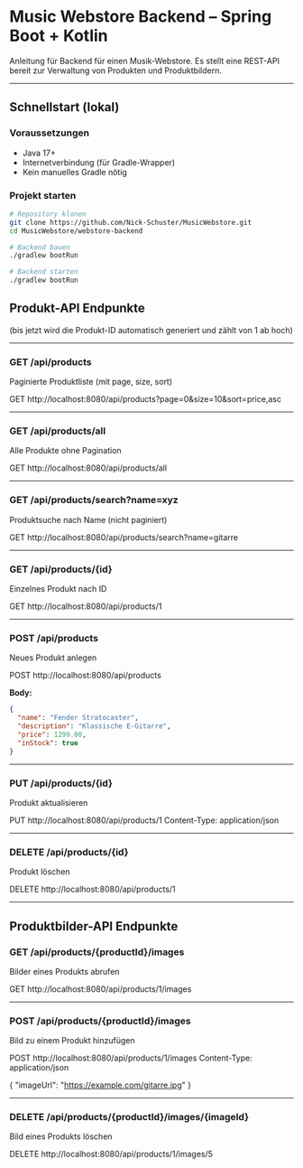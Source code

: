 # Music Webstore Backend – Spring Boot + Kotlin

Anleitung für Backend für einen Musik-Webstore. Es stellt eine REST-API bereit zur Verwaltung von Produkten und Produktbildern.  


---

## Schnellstart (lokal)

### Voraussetzungen

- Java 17+
- Internetverbindung (für Gradle-Wrapper)
- Kein manuelles Gradle nötig

### Projekt starten

```bash
# Repository klonen
git clone https://github.com/Nick-Schuster/MusicWebstore.git
cd MusicWebstore/webstore-backend

# Backend bauen
./gradlew bootRun

# Backend starten
./gradlew bootRun 
 ```


## Produkt-API Endpunkte

(bis jetzt wird die Produkt-ID automatisch generiert und zählt von 1 ab hoch)

---

### GET /api/products
Paginierte Produktliste (mit page, size, sort)

GET http://localhost:8080/api/products?page=0&size=10&sort=price,asc

---

### GET /api/products/all
Alle Produkte ohne Pagination

GET http://localhost:8080/api/products/all

---

### GET /api/products/search?name=xyz
Produktsuche nach Name (nicht paginiert)

GET http://localhost:8080/api/products/search?name=gitarre

---

### GET /api/products/{id}
Einzelnes Produkt nach ID

GET http://localhost:8080/api/products/1

---

### POST /api/products
Neues Produkt anlegen

POST http://localhost:8080/api/products

**Body:**
```json
{
  "name": "Fender Stratocaster",
  "description": "Klassische E-Gitarre",
  "price": 1299.00,
  "inStock": true
}
```

---

### PUT /api/products/{id}
Produkt aktualisieren

PUT http://localhost:8080/api/products/1
Content-Type: application/json

---

### DELETE /api/products/{id}
Produkt löschen

DELETE http://localhost:8080/api/products/1


---

## Produktbilder-API Endpunkte

### GET /api/products/{productId}/images
Bilder eines Produkts abrufen

GET http://localhost:8080/api/products/1/images


---

### POST /api/products/{productId}/images
Bild zu einem Produkt hinzufügen

POST http://localhost:8080/api/products/1/images
Content-Type: application/json

{
"imageUrl": "https://example.com/gitarre.jpg"
}

---

### DELETE /api/products/{productId}/images/{imageId}
Bild eines Produkts löschen

DELETE http://localhost:8080/api/products/1/images/5

 
